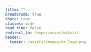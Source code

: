 ```yaml
---
title: ""
breadcrumb: true
share: true
classes: wide
read_time: false
redirect_to: /experiences/mrkaist
header:
  teaser: /assets/images/mr_logo.png
---
```


